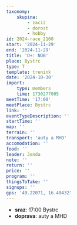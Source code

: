 ```yaml
---
taxonomy:
    skupina:
        - zaci2
        - dorost
        - hobby
id: 2024-race_2160
start: '2024-11-29'
end: '2024-11-29'
title: 'D+: NOB'
place: Bystrc
type: T
template: trenink
date: '2024-10-30'
import:
    type: members
    time: 1730277005
meetTime: '17:00'
meetPlace: Bystrc
link: ''
eventTypeDescription: ''
startTime: ''
map: ''
terrain: ''
transport: 'auty a MHD'
accomodation: ''
food: ''
leader: Jenda
note: ''
return: ''
price: ''
program: ''
thingsToTake: ''
signups: ''
gps: '49.22071, 16.49432'
---
```


* **sraz**: 17:00 Bystrc
* **doprava**: auty a MHD
